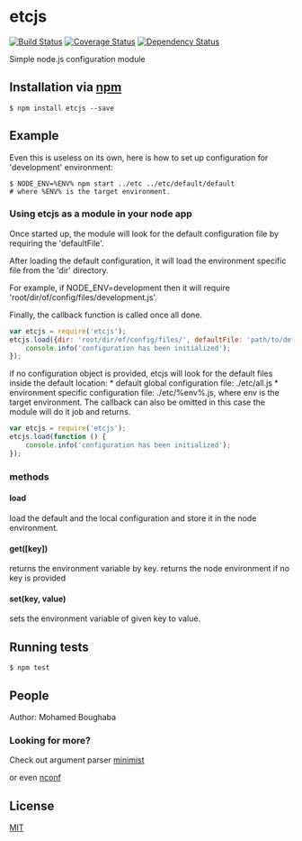 # etcjs
[![Build Status](https://travis-ci.org/mboughaba/etcjs.svg?branch=master)](https://travis-ci.org/mboughaba/etcjs)
[![Coverage Status](https://coveralls.io/repos/mboughaba/etcjs/badge.svg)](https://coveralls.io/r/mboughaba/etcjs)
[![Dependency Status](https://david-dm.org/mboughaba/etcjs.svg)](https://david-dm.org/mboughaba/etcjs)

Simple node.js configuration module

## Installation via [npm](https://npmjs.org)

```shell
$ npm install etcjs --save
```

## Example
Even this is useless on its own, here is how to set up configuration for 'development' environment:

```shell
$ NODE_ENV=%ENV% npm start ../etc ../etc/default/default
# where %ENV% is the target environment.
```

### Using etcjs as a module in your node app
Once started up, the module will look for the default configuration file by requiring the 'defaultFile'.

After loading the default configuration, it will load the environment specific file from the 'dir' directory.

For example, if NODE_ENV=development then it will require 'root/dir/of/config/files/development.js'.

Finally, the callback function is called once all done.

```javascript
var etcjs = require('etcjs');
etcjs.load({dir: 'root/dir/of/config/files/', defaultFile: 'path/to/default/config/file'}, function () {
    console.info('configuration has been initialized');
});
```

if no configuration object is provided, etcjs will look for the default files
    inside the default location:
    * default global configuration file: ./etc/all.js
    * environment specific configuration file: ./etc/%env%.js, where env is the
    target environment.
    The callback can also be omitted in this case the module will do it job and
    returns.

```javascript
var etcjs = require('etcjs');
etcjs.load(function () {
    console.info('configuration has been initialized');
});
```
### methods
#### load
load the default and the local configuration and store it in the node
environment.
#### get([key])
returns the environment variable by key.
returns the node environment if no key is provided
#### set(key, value)
sets the environment variable of given key to value.

## Running tests

```shell
$ npm test
```

## People
Author: Mohamed Boughaba

### Looking for more?
Check out argument parser [minimist](https://github.com/substack/minimist)

or even [nconf](https://github.com/indexzero/nconf)

## License
[MIT](LICENSE)
